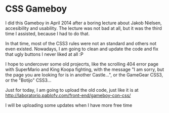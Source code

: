 # CSS Gameboy

I did this Gameboy in April 2014 after a boring lecture about Jakob Nielsen,  accesibility and usability. The lecture was not bad at all, but it was the third time I assisted, because I had to do that.

In that time, most of the CSS3 rules were not an standard and others not even existed. Nowadays, I am going to clean and update the code and fix that ugly buttons I never liked at all :P

I hope to undercover some old projecrts, like the scrolling 404 error page with SuperMario and King Koopa fighting, with the message "I am sorry, but the page you are looking for is in another Castle...", or the GameGear CSS3, or the "Botijo" CSS3...

Just for today, I am going to upload the old code, just like it is at http://laboratorio.pablofv.com/front-end/gameboy-con-css/

I will be uploading some updates when I have more free time